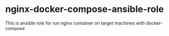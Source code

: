 # nginx-docker-compose-ansible-role

This is ansible role for run nginx container on target machines with docker-compose

